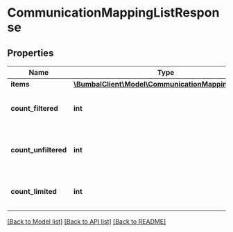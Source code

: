 # CommunicationMappingListResponse

## Properties
Name | Type | Description | Notes
------------ | ------------- | ------------- | -------------
**items** | [**\BumbalClient\Model\CommunicationMappingModel[]**](CommunicationMappingModel.md) |  | [optional] 
**count_filtered** | **int** | Count of total items with filters in place | [optional] 
**count_unfiltered** | **int** | Count of total items without filters in place | [optional] 
**count_limited** | **int** | Count of items with limit in place | [optional] 

[[Back to Model list]](../README.md#documentation-for-models) [[Back to API list]](../README.md#documentation-for-api-endpoints) [[Back to README]](../README.md)


